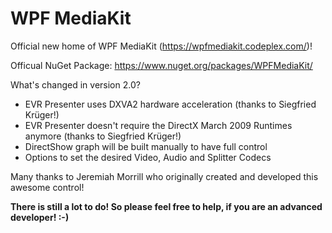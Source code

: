 # WPF MediaKit

Official new home of WPF MediaKit (https://wpfmediakit.codeplex.com/)!

Officual NuGet Package: https://www.nuget.org/packages/WPFMediaKit/

What's changed in version 2.0?
- EVR Presenter uses DXVA2 hardware acceleration (thanks to Siegfried Krüger!)
- EVR Presenter doesn't require the DirectX  March 2009 Runtimes anymore (thanks to Siegfried Krüger!)
- DirectShow graph will be built manually to have full control
- Options to set the desired Video, Audio and Splitter Codecs

Many thanks to Jeremiah Morrill who originally created and developed this awesome control!

**There is still a lot to do! So please feel free to help, if you are an advanced developer! :-)**
